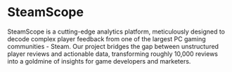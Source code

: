 # SteamScope
 SteamScope is a cutting-edge analytics platform, meticulously designed to decode complex player feedback from one of the largest PC gaming communities - Steam. Our project bridges the gap between unstructured player reviews and actionable data, transforming roughly 10,000 reviews into a goldmine of insights for game developers and marketers.
